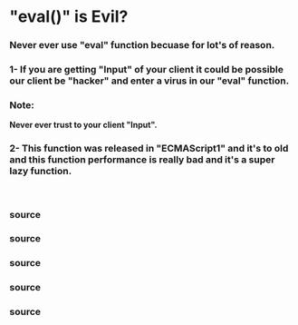# "eval()" is Evil?

### Never ever use "eval" function becuase for lot's of reason.

### 1- If you are getting "Input" of your client it could be possible our client be "hacker" and enter a virus in our "eval" function.

### Note: 
**Never ever trust to your client "Input".**

### 2- This function was released in "ECMAScript1" and it's to old and this function performance is really bad and it's a super lazy function.



<br>

### <a href="https://developer.mozilla.org/en-US/docs/Web/JavaScript/Reference/Global_Objects/eval" style="text-decoration: none;"> source </a>

### <a href="https://stackoverflow.com/questions/86513/why-is-using-the-javascript-eval-function-a-bad-idea" style="text-decoration: none;"> source </a>

### <a href="https://dev.to/amitkhonde/eval-is-evil-why-we-should-not-use-eval-in-javascript-1lbh" style="text-decoration: none;"> source </a>

### <a href="https://dev.to/spukas/everything-wrong-with-javascript-eval-35on" style="text-decoration: none;"> source </a>

### <a href="https://www.ronaldjamesgroup.com/blog/dont-use-eval-instead-call-javascript-functions-using-their-string-name-javascript-injection-attacks" style="text-decoration: none;"> source </a>